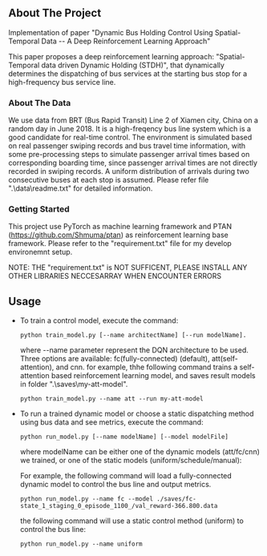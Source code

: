 ## About The Project
Implementation of paper "Dynamic Bus Holding Control Using Spatial-Temporal Data -- A Deep Reinforcement Learning Approach"

This paper proposes a deep reinforcement learning approach: "Spatial-Temporal data driven Dynamic Holding (STDH)", that dynamically determines the dispatching of bus services at the starting bus stop for a high-frequency bus service line. 

### About The Data
We use data from BRT (Bus Rapid Transit) Line 2 of Xiamen city, China on a random day in June 2018. It is a high-freqency bus line system which is a good candidate for real-time control. The environment is simulated based on real passenger swiping records and bus travel time information, with some pre-processing steps to simulate passenger arrival times based on corresponding boarding time, since passenger arrival times are not directly recorded in swiping records. A uniform distribution of arrivals during two consecutive buses at each stop is assumed. Please refer file ".\data\readme.txt" for detailed information. 

### Getting Started
This project use PyTorch as machine learning framework and PTAN (https://github.com/Shmuma/ptan) as reinforcement learning base framework. Please refer to the "requirement.txt" file for my develop environemnt setup. 

NOTE: THE "requirement.txt" is NOT SUFFICENT, PLEASE INSTALL ANY OTHER LIBRARIES NECCESARRAY WHEN ENCOUNTER ERRORS

## Usage
* To train a control model, execute the command:
  ```
  python train_model.py [--name architectName] [--run modelName]. 
  ```
  where --name parameter represent the DQN architecture to be used. Three options are available: fc(fully-connected) (default), att(self-attention), and cnn. 
  for example, thhe following command trains a self-attention based reinforcement learning model, and saves result models in folder ".\saves\my-att-model".
  ```
  python train_model.py --name att --run my-att-model
  ```
  
* To run a trained dynamic model or choose a static dispatching method using bus data and see metrics, execute the command:
   ```
   python run_model.py [--name modelName] [--model modelFile]
   ```
   where modelName can be either one of the dynamic models (att/fc/cnn) we trained, or one of the static models (uniform/schedule/manual): 

   For example, the following command will load a fully-connected dynamic model to control the bus line and output metrics.
   ```
   python run_model.py --name fc --model ./saves/fc-state_1_staging_0_episode_1100_/val_reward-366.800.data 
   ```
   the following command will use a static control method (uniform) to control the bus line:
   
   ```
   python run_model.py --name uniform
   ```
 
